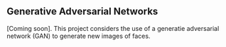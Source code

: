 ## Generative Adversarial Networks ##

\[Coming soon\]. This project considers the use of a generatie adversarial network (GAN) to generate new images of faces.
